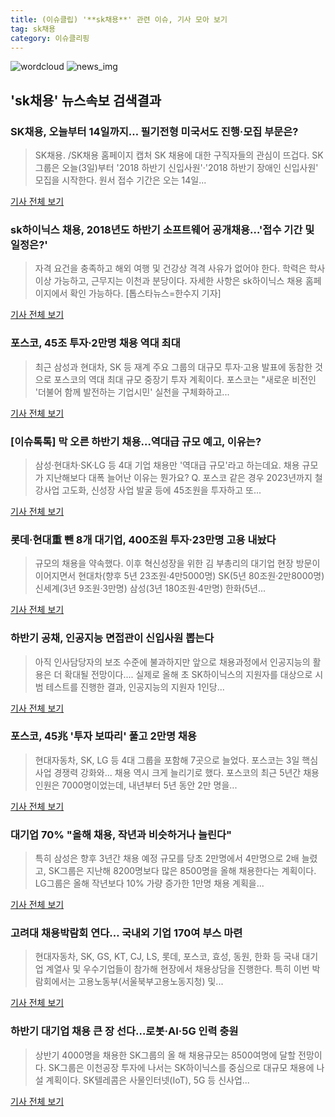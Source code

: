 ```yaml
---
title: (이슈클립) '**sk채용**' 관련 이슈, 기사 모아 보기
tag: sk채용
category: 이슈클리핑
---
```

![wordcloud](https://s3.ap-northeast-2.amazonaws.com/lyrics101-wordcloud/2018-09-03-1535975387.png)
![news_img](https://user-images.githubusercontent.com/42597476/44507050-1206f400-a6e4-11e8-8d98-7ffbfebb353f.png)
## **'**sk채용**'** 뉴스속보 검색결과
### SK채용, 오늘부터 14일까지… 필기전형 미국서도 진행·모집 부문은?

>SK채용. /SK채용 홈페이지 캡처  SK 채용에 대한 구직자들의 관심이 뜨겁다.   SK그룹은 오늘(3일)부터 '2018 하반기 신입사원'·'2018 하반기 장애인 신입사원' 모집을 시작한다.   원서 접수 기간은 오는 14일...

<a href="http://www.kyeongin.com/main/view.php?key=20180903002002473" target="_blank">기사 전체 보기</a>

### sk하이닉스 채용, 2018년도 하반기 소프트웨어 공개채용…'접수 기간 및 일정은?'

>자격 요건을 충족하고 해외 여행 및 건강상 격격 사유가 없어야 한다. 학력은 학사 이상 가능하고, 근무지는 이천과 분당이다. 자세한 사항은 sk하이닉스 채용 홈페이지에서 확인 가능하다. [톱스타뉴스=한수지 기자]

<a href="http://www.topstarnews.net/news/articleView.html?idxno=476075" target="_blank">기사 전체 보기</a>

### 포스코, 45조 투자·2만명 채용 역대 최대

>최근 삼성과 현대차, SK 등 재계 주요 그룹의 대규모 투자·고용 발표에 동참한 것으로 포스코의 역대 최대 규모 중장기 투자 계획이다. 포스코는 "새로운 비전인 '더불어 함께 발전하는 기업시민' 실천을 구체화하고...

<a href="http://news.mk.co.kr/newsRead.php?year=2018&no=555089" target="_blank">기사 전체 보기</a>

### [이슈톡톡] 막 오른 하반기 채용…역대급 규모 예고, 이유는?

>삼성·현대차·SK·LG 등 4대 기업 채용만 '역대급 규모'라고 하는데요. 채용 규모가 지난해보다 대폭 늘어난 이유는 뭔가요? Q. 포스코 같은 경우 2023년까지 철강사업 고도화, 신성장 사업 발굴 등에 45조원을 투자하고 또...

<a href="http://sbscnbc.sbs.co.kr/read.jsp?pmArticleId=10000913702" target="_blank">기사 전체 보기</a>

### 롯데·현대重 뺀 8개 대기업, 400조원 투자·23만명 고용 내놨다

>규모의 채용을 약속했다. 이후 혁신성장을 위한 김 부총리의 대기업 현장 방문이 이어지면서 현대차(향후 5년 23조원·4만5000명) SK(5년 80조원·2만8000명) 신세계(3년 9조원·3만명) 삼성(3년 180조원·4만명) 한화(5년...

<a href="http://news1.kr/articles/?3415964" target="_blank">기사 전체 보기</a>

### 하반기 공채, 인공지능 면접관이 신입사원 뽑는다

>아직 인사담당자의 보조 수준에 불과하지만 앞으로 채용과정에서 인공지능의 활용은 더 확대될 전망이다.... 실제로 올해 초 SK하이닉스의 지원자를 대상으로 시범 테스트를 진행한 결과, 인공지능의 지원자 1인당...

<a href="http://news.mtn.co.kr/newscenter/news_viewer.mtn?gidx=2018090315473316494" target="_blank">기사 전체 보기</a>

### 포스코, 45兆 '투자 보따리' 풀고 2만명 채용

>현대자동차, SK, LG 등 4대 그룹을 포함해 7곳으로 늘었다. 포스코는 3일 핵심 사업 경쟁력 강화와... 채용 역시 크게 늘리기로 했다. 포스코의 최근 5년간 채용 인원은 7000명이었는데, 내년부터 5년 동안 2만 명을...

<a href="http://news.hankyung.com/article/2018090362281" target="_blank">기사 전체 보기</a>

### 대기업 70% "올해 채용, 작년과 비슷하거나 늘린다"

>특히 삼성은 향후 3년간 채용 예정 규모를 당초 2만명에서 4만명으로 2배 늘렸고, SK그룹은 지난해 8200명보다 많은 8500명을 올해 채용한다는 계획이다. LG그룹은 올해 작년보다 10% 가량 증가한 1만명 채용 계획을...

<a href="http://www.incheonilbo.com/news/articleView.html?idxno=903088" target="_blank">기사 전체 보기</a>

### 고려대 채용박람회 연다… 국내외 기업 170여 부스 마련

>현대자동차, SK, GS, KT, CJ, LS, 롯데, 포스코, 효성, 동원, 한화 등 국내 대기업 계열사 및 우수기업들이 참가해 현장에서 채용상담을 진행한다. 특히 이번 박람회에서는 고용노동부(서울북부고용노동지청) 및...

<a href="http://www.newscj.com/news/articleView.html?idxno=551678" target="_blank">기사 전체 보기</a>

### 하반기 대기업 채용 큰 장 선다…로봇·AI·5G 인력 충원

>상반기 4000명을 채용한 SK그룹의 올 해 채용규모는 8500여명에 달할 전망이다. SK그룹은 이천공장 투자에 나서는 SK하이닉스를 중심으로 대규모 채용에 나설 계획이다. SK텔레콤은 사물인터넷(IoT), 5G 등 신사업...

<a href="http://www.segyefn.com/newsView/20180903003594?OutUrl=naver" target="_blank">기사 전체 보기</a>


